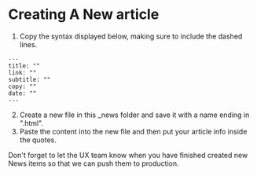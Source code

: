 # Creating A New article

1. Copy the syntax displayed below, making sure to include the dashed lines.

```
---
title: ""
link: ""
subtitle: ""
copy: ""
date: ""
---
```
2. Create a new file in this _news folder and save it with a name ending in ".html".
3. Paste the content into the new file and then put your article info inside the quotes.

Don't forget to let the UX team know when you have finished created new News items so that we can push them to production.
